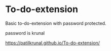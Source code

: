 # To-do-extension
Basic to-do-extension with password protected.

password is krunal

https://patilkrunal.github.io/To-do-extension/
